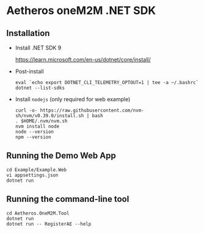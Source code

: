 # Aetheros oneM2M .NET SDK

## Installation

* Install .NET SDK 9

	https://learn.microsoft.com/en-us/dotnet/core/install/

* Post-install

  ```
  eval `echo export DOTNET_CLI_TELEMETRY_OPTOUT=1 | tee -a ~/.bashrc`
  dotnet --list-sdks
  ```

* Install `nodejs` (only required for web example)

  ```
  curl -o- https://raw.githubusercontent.com/nvm-sh/nvm/v0.39.0/install.sh | bash
  . $HOME/.nvm/nvm.sh
  nvm install node
  node --version
  npm --version
  ```


## Running the Demo Web App

```
cd Example/Example.Web
vi appsettings.json
dotnet run
```


## Running the command-line tool

```
cd Aetheros.OneM2M.Tool
dotnet run
dotnet run -- RegisterAE --help
```